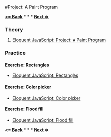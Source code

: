 #Project: A Paint Program

**[<= Back](../06-forms/forms.md)**		*	*	*	**[Next =>](../08-project-your-game/project-your-game.md)**

### Theory

1. [Eloquent JavaScript: Project: A Paint Program](http://eloquentjavascript.net/19_paint.html)

### Practice

#### Exercise: Rectangles

* [Eloquent JavaScript: Rectangles](http://eloquentjavascript.net/19_paint.html#h_AXnJJyTV3X)

#### Exercise: Color picker

* [Eloquent JavaScript: Color picker](http://eloquentjavascript.net/19_paint.html#h_kd7pYrPaOx)

#### Exercise: Flood fill

* [Eloquent JavaScript: Flood fill](http://eloquentjavascript.net/19_paint.html#h_0M49T26QUl)

**[<= Back](..06-forms/forms.md)**		*	*	*	**[Next =>](../08-project-your-game/project-your-game.md)**
